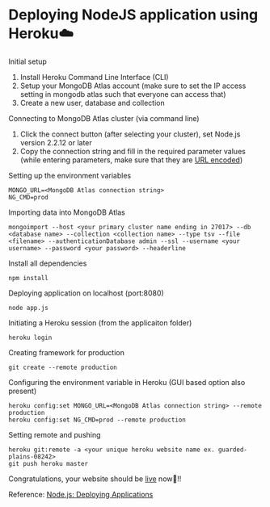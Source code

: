 # Deploying NodeJS application using Heroku☁️


Initial setup
1. Install Heroku Command Line Interface (CLI) 
2. Setup your MongoDB Atlas account (make sure to set the IP access setting in mongodb atlas such that everyone can access that)
3. Create a new user, database and collection

Connecting to MongoDB Atlas cluster (via command line)
1. Click the connect button (after selecting your cluster), set Node.js version 2.2.12 or later
2. Copy the connection string and fill in the required parameter values (while entering parameters, make sure that they are [URL encoded](https://docs.atlas.mongodb.com/troubleshoot-connection/#special-characters-in-connection-string-password))

Setting up the environment variables
~~~
MONGO_URL=<MongoDB Atlas connection string>
NG_CMD=prod
~~~

Importing data into MongoDB Atlas
~~~
mongoimport --host <your primary cluster name ending in 27017> --db <database name> --collection <collection name> --type tsv --file <filename> --authenticationDatabase admin --ssl --username <your username> --password <your password> --headerline
~~~

Install all dependencies 
~~~
npm install
~~~

Deploying application on localhost (port:8080)
~~~
node app.js
~~~

Initiating a Heroku session (from the applicaiton folder)
~~~
heroku login
~~~

Creating framework for production
~~~
git create --remote production
~~~

Configuring the environment variable in Heroku (GUI based option also present)
~~~
heroku config:set MONGO_URL=<MongoDB Atlas connection string> --remote production
heroku config:set NG_CMD=prod --remote production
~~~

Setting remote and pushing  
~~~
heroku git:remote -a <your unique heroku website name ex. guarded-plains-08242>
git push heroku master
~~~

Congratulations, your website should be [live](https://guarded-plains-08242.herokuapp.com/) now🎉!!

Reference:
[Node.js: Deploying Applications](https://www.linkedin.com/learning/node-js-deploying-applications/welcome)




